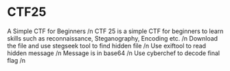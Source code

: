 # CTF25
A Simple CTF for Beginners /n
CTF 25 is a simple CTF for beginners to learn skills such as reconnaissance, Steganography, Encoding etc. /n 
Download the file and use stegseek tool to find hidden file /n
Use exiftool to read hidden message /n
Message is in base64 /n
Use cyberchef to decode final flag /n
